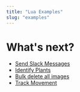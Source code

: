 ```yaml
---
title: "Lua Examples"
slug: "examples"
---
```


# What's next?

 * [Send Slack Messages](examples/send-slack-messages.md)
 * [Identify Plants](examples/identify-plants.md)
 * [Bulk delete all images](examples/bulk-delete-all-images.md)
 * [Track Movement](examples/track-movement.md)
